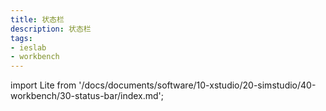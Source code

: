 ```yaml
---
title: 状态栏
description: 状态栏
tags:
- ieslab
- workbench
---
```


import Lite from '/docs/documents/software/10-xstudio/20-simstudio/40-workbench/30-status-bar/index.md';

<Lite />

